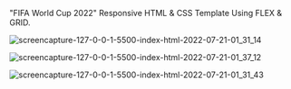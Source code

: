 "FIFA World Cup 2022" Responsive HTML & CSS Template Using FLEX & GRID.

![screencapture-127-0-0-1-5500-index-html-2022-07-21-01_31_14](https://user-images.githubusercontent.com/45460114/180066253-3c551c17-0f45-4479-bcce-24a8f2d99946.jpg)


![screencapture-127-0-0-1-5500-index-html-2022-07-21-01_37_12](https://user-images.githubusercontent.com/45460114/180067215-49b456c7-3e85-418a-8125-5fa5ffbd0f06.jpg)


![screencapture-127-0-0-1-5500-index-html-2022-07-21-01_31_43](https://user-images.githubusercontent.com/45460114/180067250-13a11dcb-0b45-4366-a16f-25eea7e47726.jpg)

